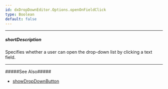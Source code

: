 ```yaml
---
id: dxDropDownEditor.Options.openOnFieldClick
type: Boolean
default: false
---
```

---
##### shortDescription
Specifies whether a user can open the drop-down list by clicking a text field.

---
#####See Also#####
- [showDropDownButton]({basewidgetpath}/Configuration/#showDropDownButton)